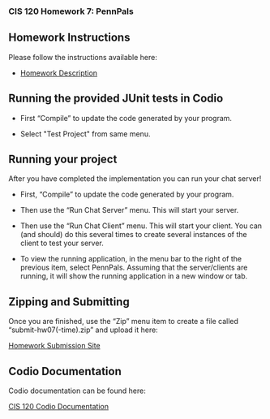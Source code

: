 ### CIS 120 Homework 7: PennPals

## Homework Instructions

Please follow the instructions available here:

*   [Homework Description](http://www.cis.upenn.edu/~cis120/current/hw/hw07)

## Running the provided JUnit tests in Codio

*   First “Compile” to update the code generated by your program.

*   Select  "Test Project" from same menu.

## Running your project

After you have completed the implementation you can run your chat server!

*   First, “Compile” to update the code generated by your program.

*   Then use the “Run Chat Server” menu. This will start your server.

*   Then use the “Run Chat Client” menu. This will start your client. You can
    (and should) do this several times to create several instances of the client to test your server.

*   To view the running application, in the menu bar to the right of the previous item, select PennPals. Assuming that the server/clients are running, it will show the running application in a new window or tab.

## Zipping and Submitting

Once you are finished, use the “Zip” menu item to create a file called “submit-hw07(-time).zip” and upload it here:

[Homework Submission Site](https://fling.seas.upenn.edu/~cis120/current/admin/dashboard.html)

## Codio Documentation

Codio documentation can be found here:

[CIS 120 Codio Documentation](http://www.cis.upenn.edu/~cis120/current/codio.shtml)
